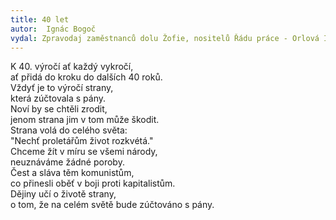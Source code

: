 ```yaml
---
title: 40 let
autor:  Ignác Bogoč
vydal: Zpravodaj zaměstnanců dolu Žofie, nositelů Řádu práce - Orlová II, 1961
---
```


K 40. výročí ať každý vykročí,   
ať přidá do kroku do dalších 40 roků.   
Vždyť je to výročí strany,  
která zúčtovala s pány.  
Noví by se chtěli zrodit,   
jenom strana jim v tom může škodit.  
Strana volá do celého světa:  
"Nechť proletářům život rozkvétá."   
Chceme žít v míru se všemi národy,  
neuznáváme žádné poroby.  
Čest a sláva těm komunistům,   
co přinesli oběť v boji proti kapitalistům.   
Dějiny učí o životě strany,   
o tom, že na celém světě bude zúčtováno s pány.
